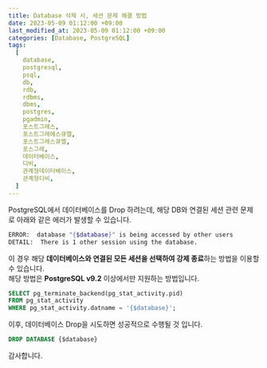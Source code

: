 ```yaml
---
title: Database 삭제 시, 세션 문제 해결 방법
date: 2023-05-09 01:12:00 +09:00
last_modified_at: 2023-05-09 01:12:00 +09:00
categories: [Database, PostgreSQL]
tags:
  [
    database,
    postgresql,
    psql,
    db,
    rdb,
    rdbms,
    dbms,
    postgres,
    pgadmin,
    포스트그레스,
    포스트그레에스큐엘,
    포스트그레스큐엘,
    포스그레,
    데이터베이스,
    디비,
    관계형데이터베이스,
    관계형디비,
  ]
---
```


PostgreSQL에서 데이터베이스를 Drop 하려는데, 해당 DB와 연결된 세션 관련 문제로 아래와 같은 에러가 발생할 수 있습니다.  
```bash
ERROR:  database "{$database}" is being accessed by other users
DETAIL:  There is 1 other session using the database.
```

이 경우 해당 **데이터베이스와 연결된 모든 세션을 선택하여 강제 종료**하는 방법을 이용할 수 있습니다.  
해당 방법은 **PostgreSQL v9.2** 이상에서만 지원하는 방법입니다.  
```sql
SELECT pg_terminate_backend(pg_stat_activity.pid)
FROM pg_stat_activity
WHERE pg_stat_activity.datname = '{$database}';
```

이후, 데이터베이스 Drop을 시도하면 성공적으로 수행될 것 입니다.  
```sql
DROP DATABASE {$database}
```

감사합니다.